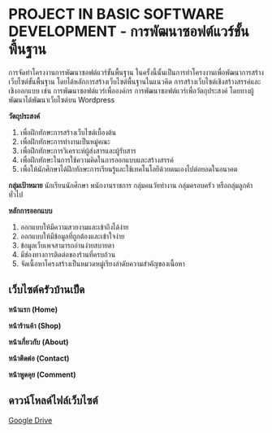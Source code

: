 # PROJECT IN BASIC SOFTWARE DEVELOPMENT - การพัฒนาซอฟต์แวร์ขั้นพื้นฐาน

การจัดทำโครงงานการพัฒนาซอฟต์แวร์ขั้นพื้นฐาน ในครั้งนี้นั้นเป็นการทำโครงงานเพื่อพัฒนาการสร้างเว็บไซต์ขั้นพื้นฐาน โดยได้หลักการสร้างเว็บไซต์พื้นฐานในแนวคิด การสร้างเว็บไซต์เชิงสร้างสรรค์และเชิงออกแบบ เช่น การพัฒนาซอฟต์แวร์เพื่อองค์กร การพัฒนาซอฟต์แวร์เพื่อวัตถุประสงค์ โดยทางผู้พัฒนาได้พัฒนาเว็บไซต์บน Wordpress 

**วัตถุประสงค์**

1. เพื่อฝึกทักษะการสร้างเว็บไซต์เบื้องต้น
2. เพื่อฝึกทักษะการทำงานเป็นหมู่คณะ
3. เพื่อฝึกทักษะการวิเคราะห์ผู้ส่งสารและผู้รับสาร
4. เพื่อฝึกทักษะในการใช้ความคิดในการออกแบบและสร้างสรรค์
5. เพื่อให้นักศึกษาได้ฝึกทักษะการเรียนรู้และใช้เทคโนโลยีด้วยตนเองไปต่อยอดในอนาคต

**กลุ่มเป้าหมาย**
นักเรียนนักศึกษา พนักงานราชการ กลุ่มคนวัยทำงาน กลุ่มครอบครัว หรือกลุ่มลูกค้าทั่วไป

**หลักการออกแบบ**
1. ออกแบบให้มีความสวยงามและเข้าถึงได้ง่าย
2. ออกแบบให้มีข้อมูลที่ถูกต้องและเข้าใจง่าย
3. ข้อมูลเว็บเพจสามารถอ่านง่ายสบายตา
4. มีช่องทางการติดต่อของร้านที่ครบถ้วน
5. จัดเนื้อหาโครงสร้างเป็นหมวดหมู่เรียงลำดับความสำคัญของเนื้อหา

## เว็บไซต์ครัวบ้านเป็ด

**หน้าแรก (Home)**

 **หน้าร้านค้า (Shop)**

**หน้าเกี่ยวกับ** **(About)**

**หน้าติดต่อ (Contact)**

**หน้าพูดคุย (Comment)**


## ดาวน์โหลด์ไฟล์เว็บไซต์
[Google Drive](https://drive.google.com/drive/folders/1e-vrdHOabT5aIqOd41Pkv9g6U-dNrNxy?usp=sharing)
